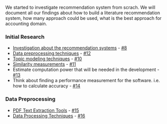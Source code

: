 We started to investigate recommendation system from scrach. We will document all our findings about how to build a literature recommendation system, how many approach could be used, what is the best approach for accounting domain.

### Initial Research

- <a href="/doc/recommendation-systems-initial-research">Investigation about the recommendation systems</a> - <a href="https://github.com/TUM-IDP-WS-20/doc/issues/8">#8</a>
- <a href="/doc/data-preprocessing-techniques-investigation">Data preprocessing techniques</a> - <a href="https://github.com/TUM-IDP-WS-20/doc/issues/12">#12</a>
- <a href="/doc/topic-modeling-techniques">Topic modeling techniques</a> - <a href="https://github.com/TUM-IDP-WS-20/doc/issues/10">#10</a>
- <a href="/doc/similarity-measurements">Similarity measurements</a> - <a href="https://github.com/TUM-IDP-WS-20/doc/issues/12">#11</a>
- Estimate computation power that will be needed in the development - <a href="https://github.com/TUM-IDP-WS-20/doc/issues/13">#13</a>
- Think about finding a performance measurement for the software. i.e. how to calculate accuracy - <a href="https://github.com/TUM-IDP-WS-20/doc/issues/14">#14</a>

### Data Preprocessing
- <a href="https://github.com/TUM-IDP-WS-20/nlp-examples/blob/feature/pdf-plain-text-extractor/Plain_Text_Extractor.ipynb">PDF Text Extraction Tools</a> - <a href="https://github.com/TUM-IDP-WS-20/doc/issues/15">#15</a>
- <a href="https://github.com/TUM-IDP-WS-20/nlp-examples/blob/feature/first-recommendation-example/Milestone_1.ipynb">Data Processing Techniques</a> - <a href="https://github.com/TUM-IDP-WS-20/doc/issues/16">#16</a>
